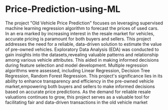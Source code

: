 # Price-Prediction-using-ML
The project "Old Vehicle Price Prediction" focuses on leveraging supervised machine learning regression algorithm to forecast the prices of used cars.
In an era marked by increasing interest in the resale market for vehicles, accurate pricing is paramount for both buyers and sellers.
This project addresses the need for a reliable, data-driven solution to estimate the value of pre-owned vehicles. 
Exploratory Data Analysis (EDA) was conducted to gain insights into the datasets,revealing valuable patterns and relationship among various vehicle attributes. This aided in making informed decisions during feature selection and model development. 
Multiple regression algorithms were assessed, including Linear Regression, Decision Tree Regression, Random Forest Regression. 
This project's significance lies in its ability to enhance transparency and efficiency in the pre-owned vehicle market,empowering both buyers and sellers to make informed decisions based on accurate price predictions. 
As the demand for reliable resale valuations continues to grow, this project serves as a valuable tool for facilitating fair and data-driven transactions in the old vehicle market
